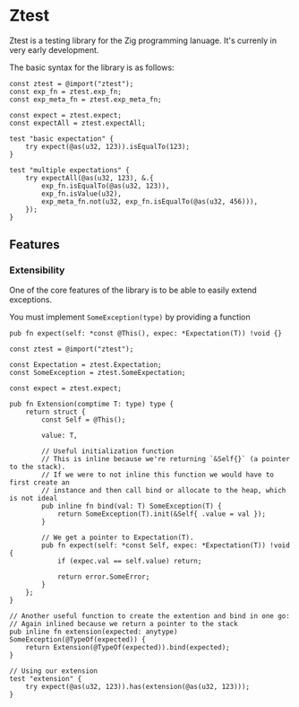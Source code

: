 # Ztest

Ztest is a testing library for the Zig programming lanuage. It's currenly in very early development.

The basic syntax for the library is as follows:

```zig
const ztest = @import("ztest");
const exp_fn = ztest.exp_fn;
const exp_meta_fn = ztest.exp_meta_fn;

const expect = ztest.expect;
const expectAll = ztest.expectAll;

test "basic expectation" {
    try expect(@as(u32, 123)).isEqualTo(123);
}

test "multiple expectations" {
    try expectAll(@as(u32, 123), &.{
        exp_fn.isEqualTo(@as(u32, 123)),
        exp_fn.isValue(u32),
        exp_meta_fn.not(u32, exp_fn.isEqualTo(@as(u32, 456))),
    });
}
```

## Features

### Extensibility

One of the core features of the library is to be able to easily extend exceptions.

You must implement `SomeException(type)` by providing a function

```zig
pub fn expect(self: *const @This(), expec: *Expectation(T)) !void {}
```

```zig
const ztest = @import("ztest");

const Expectation = ztest.Expectation;
const SomeException = ztest.SomeExpectation;

const expect = ztest.expect;

pub fn Extension(comptime T: type) type {
    return struct {
        const Self = @This();

        value: T,

        // Useful initialization function
        // This is inline because we're returning `&Self{}` (a pointer to the stack).
        // If we were to not inline this function we would have to first create an
        // instance and then call bind or allocate to the heap, which is not ideal
        pub inline fn bind(val: T) SomeException(T) {
            return SomeException(T).init(&Self{ .value = val });
        }

        // We get a pointer to Expectation(T).
        pub fn expect(self: *const Self, expec: *Expectation(T)) !void {
            if (expec.val == self.value) return;

            return error.SomeError;
        }
    };
}

// Another useful function to create the extention and bind in one go:
// Again inlined because we return a pointer to the stack
pub inline fn extension(expected: anytype) SomeException(@TypeOf(expected)) {
    return Extension(@TypeOf(expected)).bind(expected);
}

// Using our extension
test "extension" {
    try expect(@as(u32, 123)).has(extension(@as(u32, 123)));
}
```
